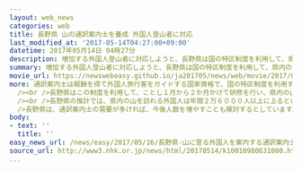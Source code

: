 ```yaml
---
layout: web_news
categories: web
title: 長野県 山の通訳案内士を養成 外国人登山者に対応
last_modified_at: '2017-05-14T04:27:00+09:00'
datetime: 2017年05月14日 04時27分
description: 増加する外国人登山者に対応しようと、長野県は国の特区制度を利用して、県内の山に限定して活動する通訳案内士１０人を初めて養成しました。
summary: 増加する外国人登山者に対応しようと、長野県は国の特区制度を利用して、県内の山に限定して活動する通訳案内士１０人を初めて養成しました。
movie_url: https://newswebeasy.github.io/ja201705/news/web/movie/2017/05/16/k10010980631000.mp4
more: 通訳案内士は報酬を得て外国人旅行客をガイドする国家資格で、国の特区制度を利用すれば、国家試験を受けなくても地域を限定して活動することができます。<br
  /><br />長野県はこの制度を利用して、ことし１月から２か月かけて研修を行い、県内の山に限定して活動する英語と中国語の通訳案内士合わせて１０人を初めて養成しました。<br
  /><br />長野県の推計では、県内の山を訪れる外国人は年間２万６０００人以上に上るということです。<br /><br />通訳案内士は今後、夏山シーズンに向けて、外国人登山者に同行しながら、山の歴史や自然などを解説する山岳ガイドとして本格的に活動することにしています。<br
  />長野県は、通訳案内士の需要が多ければ、今後人数を増やすことも検討するとしています。
body:
- text: ''
  title: ''
easy_news_url: /news/easy/2017/05/16/長野県-山に登る外国人を案内する通訳案内士ができる/
source_url: http://www3.nhk.or.jp/news/html/20170514/k10010980631000.html
...
```

